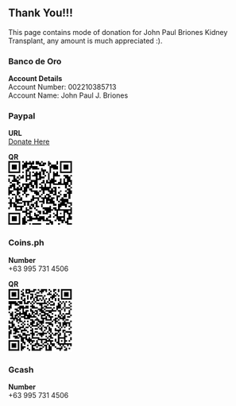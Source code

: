## Thank You!!!

This page contains mode of donation for John Paul Briones Kidney Transplant, any amount is much appreciated :).

### Banco de Oro

**Account Details** <br />
Account Number: 002210385713 <br />
Account Name: John Paul J. Briones <br />


### Paypal
**URL** <br />
[Donate Here](https://www.paypal.com/cgi-bin/webscr?cmd=_s-xclick&hosted_button_id=ADX6YK8L4FPPU&source=url)

**QR** <br />
![QR Paypal](https://raw.githubusercontent.com/Jeypzzz/transplant-funds/master/images/paypal.png)

### Coins.ph

**Number** <br />
+63 995 731 4506

**QR** <br />
![QR Coins.ph](https://raw.githubusercontent.com/Jeypzzz/transplant-funds/master/images/coins.png)


### Gcash

**Number** <br />
+63 995 731 4506


